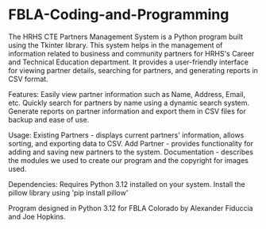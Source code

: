 # FBLA-Coding-and-Programming
The HRHS CTE Partners Management System is a Python program built using the Tkinter library.
This system helps in the management of information related to business and community partners 
for HRHS's Career and Technical Education department. It provides a user-friendly interface 
for viewing partner details, searching for partners, and generating reports in CSV format.

Features:
Easily view partner information such as Name, Address, Email, etc.
Quickly search for partners by name using a dynamic search system.
Generate reports on partner information and export them in CSV files for backup and ease of use.

Usage:
Existing Partners - displays current partners' information, allows sorting, and exporting data to CSV.
Add Partner - provides functionality for adding and saving new partners to the system.
Documentation - describes the modules we used to create our program and the copyright for images used.

Dependencies:
Requires Python 3.12 installed on your system.
Install the pillow library using 'pip install pillow'


Program designed in Python 3.12 for FBLA Colorado by Alexander Fiduccia and Joe Hopkins.
